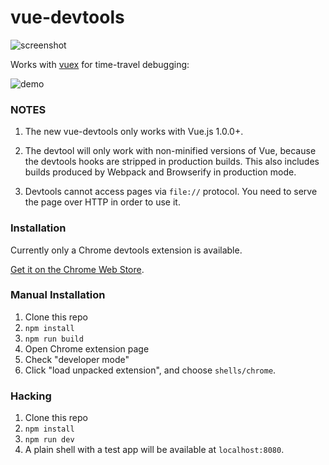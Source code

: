 # vue-devtools

![screenshot](https://raw.githubusercontent.com/vuejs/vue-devtools/master/media/screenshot.png)

Works with [vuex](https://github.com/vuejs/vuex) for time-travel debugging:

![demo](https://raw.githubusercontent.com/vuejs/vue-devtools/master/media/demo.gif)

### NOTES

1. The new vue-devtools only works with Vue.js 1.0.0+.

2. The devtool will only work with non-minified versions of Vue, because the devtools hooks are stripped in production builds. This also includes builds produced by Webpack and Browserify in production mode.

3. Devtools cannot access pages via `file://` protocol. You need to serve the page over HTTP in order to use it.

### Installation

Currently only a Chrome devtools extension is available.

[Get it on the Chrome Web Store](https://chrome.google.com/webstore/detail/vuejs-devtools/nhdogjmejiglipccpnnnanhbledajbpd).

### Manual Installation

1. Clone this repo
2. `npm install`
3. `npm run build`
4. Open Chrome extension page
5. Check "developer mode"
6. Click "load unpacked extension", and choose `shells/chrome`.

### Hacking

1. Clone this repo
2. `npm install`
3. `npm run dev`
4. A plain shell with a test app will be available at `localhost:8080`.
